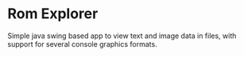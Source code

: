 # Rom Explorer

Simple java swing based app to view text and image data in files, with support for several console graphics formats.
